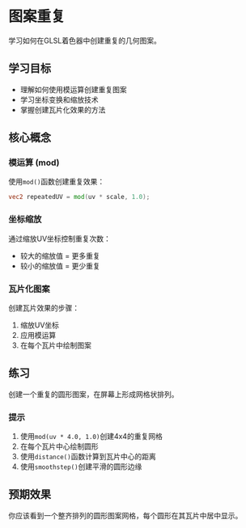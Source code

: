 # 图案重复

学习如何在GLSL着色器中创建重复的几何图案。

## 学习目标

- 理解如何使用模运算创建重复图案
- 学习坐标变换和缩放技术
- 掌握创建瓦片化效果的方法

## 核心概念

### 模运算 (mod)

使用`mod()`函数创建重复效果：
```glsl
vec2 repeatedUV = mod(uv * scale, 1.0);
```

### 坐标缩放

通过缩放UV坐标控制重复次数：
- 较大的缩放值 = 更多重复
- 较小的缩放值 = 更少重复

### 瓦片化图案

创建瓦片效果的步骤：
1. 缩放UV坐标
2. 应用模运算
3. 在每个瓦片中绘制图案

## 练习

创建一个重复的圆形图案，在屏幕上形成网格状排列。

### 提示

1. 使用`mod(uv * 4.0, 1.0)`创建4x4的重复网格
2. 在每个瓦片中心绘制圆形
3. 使用`distance()`函数计算到瓦片中心的距离
4. 使用`smoothstep()`创建平滑的圆形边缘

## 预期效果

你应该看到一个整齐排列的圆形图案网格，每个圆形在其瓦片中居中显示。